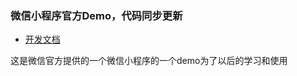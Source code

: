 ### 微信小程序官方Demo，代码同步更新

* [开发文档](https://mp.weixin.qq.com/debug/wxadoc/introduction/index.html)


这是微信官方提供的一个微信小程序的一个demo为了以后的学习和使用
